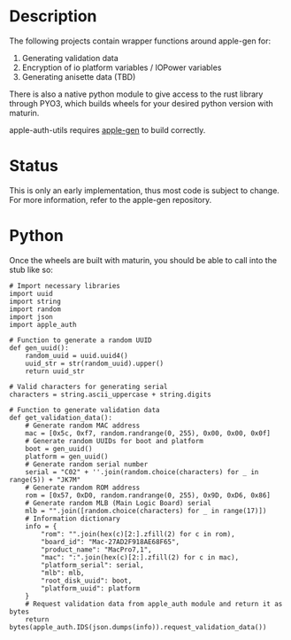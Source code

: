 # Description

The following projects contain wrapper functions around apple-gen for:
1) Generating validation data
2) Encryption of io platform variables / IOPower variables
3) Generating anisette data (TBD)

There is also a native python module to give access to the rust library through PYO3, which builds wheels for your desired python version with maturin.

apple-auth-utils requires [apple-gen](https://github.com/Smoothstep/apple-gen) to build correctly. 

# Status

This is only an early implementation, thus most code is subject to change.
For more information, refer to the apple-gen repository.

# Python

Once the wheels are built with maturin, you should be able to call into the stub like so:

```
# Import necessary libraries
import uuid
import string
import random
import json
import apple_auth

# Function to generate a random UUID
def gen_uuid():
    random_uuid = uuid.uuid4()
    uuid_str = str(random_uuid).upper()
    return uuid_str

# Valid characters for generating serial
characters = string.ascii_uppercase + string.digits

# Function to generate validation data
def get_validation_data():
    # Generate random MAC address
    mac = [0x5c, 0xf7, random.randrange(0, 255), 0x00, 0x00, 0x0f]
    # Generate random UUIDs for boot and platform
    boot = gen_uuid()
    platform = gen_uuid()
    # Generate random serial number
    serial = "C02" + ''.join(random.choice(characters) for _ in range(5)) + "JK7M"
    # Generate random ROM address
    rom = [0x57, 0xD0, random.randrange(0, 255), 0x9D, 0xD6, 0x86]
    # Generate random MLB (Main Logic Board) serial
    mlb = "".join([random.choice(characters) for _ in range(17)])
    # Information dictionary
    info = {
        "rom": "".join(hex(c)[2:].zfill(2) for c in rom),
        "board_id": "Mac-27AD2F918AE68F65",
        "product_name": "MacPro7,1",
        "mac": ":".join(hex(c)[2:].zfill(2) for c in mac),
        "platform_serial": serial,
        "mlb": mlb,
        "root_disk_uuid": boot,
        "platform_uuid": platform
    }
    # Request validation data from apple_auth module and return it as bytes
    return bytes(apple_auth.IDS(json.dumps(info)).request_validation_data())
```
